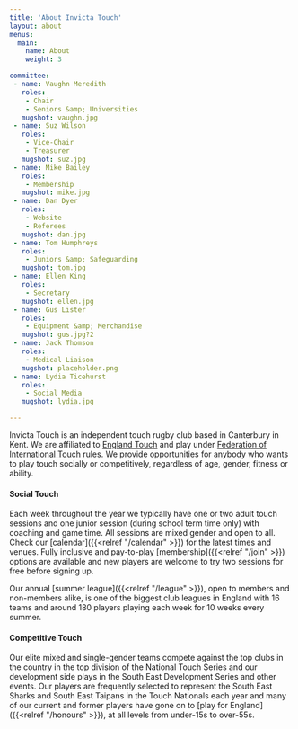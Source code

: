 ```yaml
---
title: 'About Invicta Touch'
layout: about
menus:
  main:
    name: About
    weight: 3

committee:
 - name: Vaughn Meredith
   roles:
    - Chair
    - Seniors &amp; Universities
   mugshot: vaughn.jpg
 - name: Suz Wilson
   roles:
    - Vice-Chair
    - Treasurer
   mugshot: suz.jpg
 - name: Mike Bailey
   roles:
    - Membership
   mugshot: mike.jpg
 - name: Dan Dyer
   roles:
    - Website
    - Referees
   mugshot: dan.jpg
 - name: Tom Humphreys
   roles:
    - Juniors &amp; Safeguarding
   mugshot: tom.jpg
 - name: Ellen King
   roles:
    - Secretary
   mugshot: ellen.jpg
 - name: Gus Lister
   roles:
    - Equipment &amp; Merchandise
   mugshot: gus.jpg?2
 - name: Jack Thomson
   roles:
    - Medical Liaison
   mugshot: placeholder.png
 - name: Lydia Ticehurst
   roles:
    - Social Media
   mugshot: lydia.jpg

---
```

Invicta Touch is an independent touch rugby club based in Canterbury in Kent. We are affiliated
to [England Touch](https://englandtouch.org.uk) and play under
[Federation of International Touch](https://internationaltouch.org) rules.
We provide opportunities for anybody who wants to play touch socially or competitively,
regardless of age, gender, fitness or ability.

#### Social Touch
Each week throughout the year we typically have one or two adult touch sessions and one junior
session (during school term time only) with coaching and game time. All sessions are mixed gender
and open to all. Check our [calendar]({{<relref "/calendar" >}}) for the latest times and venues.
Fully inclusive and pay-to-play [membership]({{<relref "/join" >}}) options are available and
new players are welcome to try two sessions for free before signing up.

Our annual [summer league]({{<relref "/league" >}}), open to members and non-members alike, is one
of the biggest club leagues in England with 16 teams and around 180 players playing each week for 10
weeks every summer.

#### Competitive Touch
Our elite mixed and single-gender teams compete against the top clubs in the country in the top
division of the National Touch Series and our development side plays in the South East Development
Series and other events. Our players are frequently selected to represent the South East Sharks and
South East Taipans in the Touch Nationals each year and many of our current and former players have
gone on to [play for England]({{<relref "/honours" >}}), at all levels from under-15s to over-55s.

